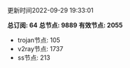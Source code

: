 更新时间2022-09-29 19:33:01

**总订阅: 64**
**总节点: 9889**
**有效节点: 2055**
- trojan节点: 105
- v2ray节点: 1737
- ss节点: 213
